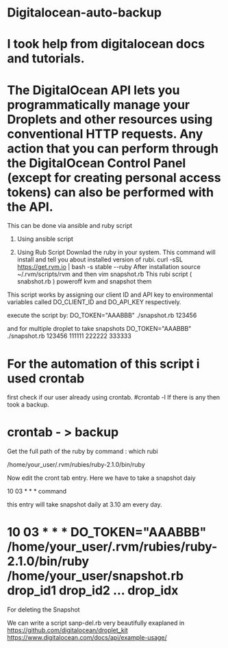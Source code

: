# Digitalocean-auto-backup
# I took help from digitalocean docs and tutorials.
# The DigitalOcean API lets you programmatically manage your Droplets and other resources using conventional HTTP requests. Any     action that you can perform through the DigitalOcean Control Panel (except for creating personal access tokens) can also be performed with the API.

This can be done via ansible and ruby script

1. Using ansible script



2. Using Rub Script
Downlad the ruby in your system.
This command will install and tell you about installed version of rubi.
curl -sSL https://get.rvm.io | bash -s stable --ruby
After installation
source ~/.rvm/scripts/rvm
and then vim snapshot.rb
This rubi script ( snabshot.rb ) poweroff kvm and snapshot them

This script works by assigning our client ID and API key to environmental variables called DO_CLIENT_ID and DO_API_KEY respectively.

execute the script by:
DO_TOKEN="AAABBB" ./snapshot.rb 123456

and for multiple droplet to take snapshots
DO_TOKEN="AAABBB" ./snapshot.rb 123456 111111 222222 333333

# For the automation of this script i used crontab

first check if our user already using crontab.
#crontab -l
If there is any then took a backup.
# crontab -  > backup

Get the full path of the ruby by command :
which rubi

/home/your_user/.rvm/rubies/ruby-2.1.0/bin/ruby

Now edit the cront tab entry.
Here we have to take a snapshot daiy

10 03 * * * command

this entry will take snapshot daily at 3.10 am every day.

# 10 03 * * *  DO_TOKEN="AAABBB" /home/your_user/.rvm/rubies/ruby-2.1.0/bin/ruby /home/your_user/snapshot.rb drop_id1 drop_id2 ... drop_idx

For deleting the Snapshot

We can write a script sanp-del.rb
very beautifully exaplaned in 
https://github.com/digitalocean/droplet_kit
https://www.digitalocean.com/docs/api/example-usage/



